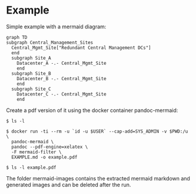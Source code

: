 # Example

Simple example with a mermaid diagram:

```mermaid
graph TD
subgraph Central_Management_Sites
  Central_Mgmt_Site["Redundant Central Management DCs"]
  end
  subgraph Site_A
    Datacenter_A -.- Central_Mgmt_Site
    end
  subgraph Site_B
    Datacenter_B -.- Central_Mgmt_Site
    end
  subgraph Site_C
    Datacenter_C -.- Central_Mgmt_Site
    end
```

Create a pdf version of it using the docker container pandoc-mermaid:

```
$ ls -l

$ docker run -ti --rm -u `id -u $USER` --cap-add=SYS_ADMIN -v $PWD:/u \
  pandoc-mermaid \
  pandoc --pdf-engine=xelatex \
  -F mermaid-filter \
  EXAMPLE.md -o example.pdf

$ ls -l example.pdf
```

The folder mermaid-images contains the extracted mermaid markdown and generated images and can be deleted after the run.

